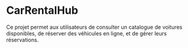 # CarRentalHub
Ce projet permet aux utilisateurs de consulter un catalogue de voitures disponibles, de réserver des véhicules en ligne, et de gérer leurs réservations.

